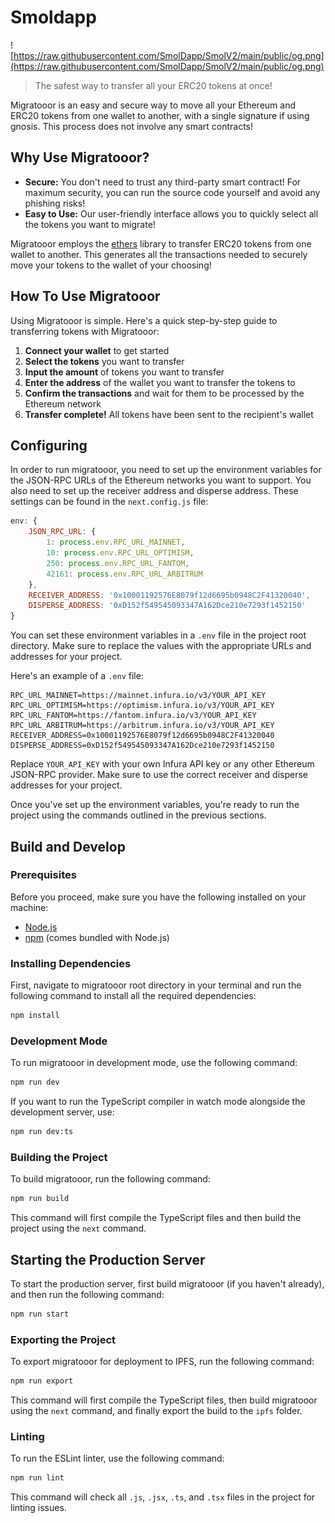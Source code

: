 # Smoldapp

![https://raw.githubusercontent.com/SmolDapp/SmolV2/main/public/og.png](https://raw.githubusercontent.com/SmolDapp/SmolV2/main/public/og.png)

> The safest way to transfer all your ERC20 tokens at once!

Migratooor is an easy and secure way to move all your Ethereum and ERC20 tokens from one wallet to another, with a single signature if using gnosis. This process does not involve any smart contracts!

## Why Use Migratooor?

-   **Secure:** You don't need to trust any third-party smart contract! For maximum security, you can run the source code yourself and avoid any phishing risks!
-   **Easy to Use:** Our user-friendly interface allows you to quickly select all the tokens you want to migrate!

Migratooor employs the [ethers](https://docs.ethers.org/v5/) library to transfer ERC20 tokens from one wallet to another. This generates all the transactions needed to securely move your tokens to the wallet of your choosing!

## How To Use Migratooor

Using Migratooor is simple. Here's a quick step-by-step guide to transferring tokens with Migratooor:

1. **Connect your wallet** to get started
2. **Select the tokens** you want to transfer
3. **Input the amount** of tokens you want to transfer
4. **Enter the address** of the wallet you want to transfer the tokens to
5. **Confirm the transactions** and wait for them to be processed by the Ethereum network
6. **Transfer complete!** All tokens have been sent to the recipient's wallet


## Configuring

In order to run migratooor, you need to set up the environment variables for the JSON-RPC URLs of the Ethereum networks you want to support. You also need to set up the receiver address and disperse address. These settings can be found in the `next.config.js` file:

```javascript
env: {
    JSON_RPC_URL: {
        1: process.env.RPC_URL_MAINNET,
        10: process.env.RPC_URL_OPTIMISM,
        250: process.env.RPC_URL_FANTOM,
        42161: process.env.RPC_URL_ARBITRUM
    },
    RECEIVER_ADDRESS: '0x10001192576E8079f12d6695b0948C2F41320040',
    DISPERSE_ADDRESS: '0xD152f549545093347A162Dce210e7293f1452150'
}
```

You can set these environment variables in a `.env` file in the project root directory. Make sure to replace the values with the appropriate URLs and addresses for your project.

Here's an example of a `.env` file:

```
RPC_URL_MAINNET=https://mainnet.infura.io/v3/YOUR_API_KEY
RPC_URL_OPTIMISM=https://optimism.infura.io/v3/YOUR_API_KEY
RPC_URL_FANTOM=https://fantom.infura.io/v3/YOUR_API_KEY
RPC_URL_ARBITRUM=https://arbitrum.infura.io/v3/YOUR_API_KEY
RECEIVER_ADDRESS=0x10001192576E8079f12d6695b0948C2F41320040
DISPERSE_ADDRESS=0xD152f549545093347A162Dce210e7293f1452150
```

Replace `YOUR_API_KEY` with your own Infura API key or any other Ethereum JSON-RPC provider. Make sure to use the correct receiver and disperse addresses for your project.

Once you've set up the environment variables, you're ready to run the project using the commands outlined in the previous sections.

## Build and Develop

### Prerequisites

Before you proceed, make sure you have the following installed on your machine:

- [Node.js](https://nodejs.org/)
- [npm](https://www.npmjs.com/) (comes bundled with Node.js)

### Installing Dependencies

First, navigate to migratooor root directory in your terminal and run the following command to install all the required dependencies:

```bash
npm install
```

### Development Mode

To run migratooor in development mode, use the following command:

```bash
npm run dev
```

If you want to run the TypeScript compiler in watch mode alongside the development server, use:

```bash
npm run dev:ts
```

### Building the Project

To build migratooor, run the following command:

```bash
npm run build
```

This command will first compile the TypeScript files and then build the project using the `next` command.

## Starting the Production Server

To start the production server, first build migratooor (if you haven't already), and then run the following command:

```bash
npm run start
```

### Exporting the Project

To export migratooor for deployment to IPFS, run the following command:

```bash
npm run export
```

This command will first compile the TypeScript files, then build migratooor using the `next` command, and finally export the build to the `ipfs` folder.

### Linting

To run the ESLint linter, use the following command:

```bash
npm run lint
```

This command will check all `.js`, `.jsx`, `.ts`, and `.tsx` files in the project for linting issues.
